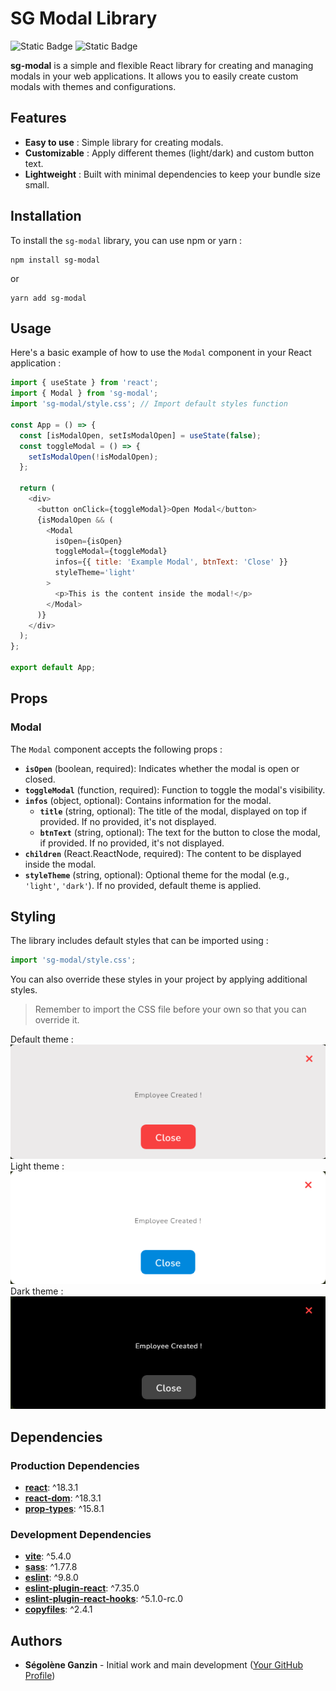 # SG Modal Library

![Static Badge](https://img.shields.io/badge/Made_with-ReactJS-blue)
![Static Badge](https://img.shields.io/badge/Publish_on-npm-red)

**sg-modal** is a simple and flexible React library for creating and managing modals in your web applications.
It allows you to easily create custom modals with themes and configurations.

## Features

- **Easy to use** : Simple library for creating modals.
- **Customizable** : Apply different themes (light/dark) and custom button text.
- **Lightweight** : Built with minimal dependencies to keep your bundle size small.

## Installation

To install the `sg-modal` library, you can use npm or yarn :

```
npm install sg-modal
```

or

```
yarn add sg-modal
```

## Usage

Here's a basic example of how to use the `Modal` component in your React application :

```javascript
import { useState } from 'react';
import { Modal } from 'sg-modal';
import 'sg-modal/style.css'; // Import default styles function

const App = () => {
  const [isModalOpen, setIsModalOpen] = useState(false);
  const toggleModal = () => {
    setIsModalOpen(!isModalOpen);
  };

  return (
    <div>
      <button onClick={toggleModal}>Open Modal</button>
      {isModalOpen && (
        <Modal
          isOpen={isOpen}
          toggleModal={toggleModal}
          infos={{ title: 'Example Modal', btnText: 'Close' }}
          styleTheme='light'
        >
          <p>This is the content inside the modal!</p>
        </Modal>
      )}
    </div>
  );
};

export default App;
```

## Props

### Modal

The `Modal` component accepts the following props :

- **`isOpen`** (boolean, required): Indicates whether the modal is open or closed.
- **`toggleModal`** (function, required): Function to toggle the modal's visibility.
- **`infos`** (object, optional): Contains information for the modal.
  - **`title`** (string, optional): The title of the modal, displayed on top if provided. If no provided, it's not displayed.
  - **`btnText`** (string, optional): The text for the button to close the modal, if provided. If no provided, it's not displayed.
- **`children`** (React.ReactNode, required): The content to be displayed inside the modal.
- **`styleTheme`** (string, optional): Optional theme for the modal (e.g., `'light'`, `'dark'`). If no provided, default theme is applied.

## Styling

The library includes default styles that can be imported using :

```javascript
import 'sg-modal/style.css';
```

You can also override these styles in your project by applying additional styles.

> Remember to import the CSS file before your own so that you can override it.

Default theme : <br>
![Default theme screenshot](./src/assets/defaultTheme.png) <br>
Light theme : <br>
![Light theme screenshot](./src/assets/lightTheme.png) <br>
Dark theme : <br>
![Dark theme screenshot](./src/assets/darkTheme.png) <br>

## Dependencies

### Production Dependencies

- **[react](https://www.npmjs.com/package/react)**: ^18.3.1
- **[react-dom](https://www.npmjs.com/package/react-dom)**: ^18.3.1
- **[prop-types](https://www.npmjs.com/package/prop-types)**: ^15.8.1

### Development Dependencies

- **[vite](https://www.npmjs.com/package/vite)**: ^5.4.0
- **[sass](https://www.npmjs.com/package/sass)**: ^1.77.8
- **[eslint](https://www.npmjs.com/package/eslint)**: ^9.8.0
- **[eslint-plugin-react](https://www.npmjs.com/package/eslint-plugin-react)**: ^7.35.0
- **[eslint-plugin-react-hooks](https://www.npmjs.com/package/eslint-plugin-react-hooks)**: ^5.1.0-rc.0
- **[copyfiles](https://www.npmjs.com/package/copyfiles)**: ^2.4.1

## Authors

- **Ségolène Ganzin** - Initial work and main development ([Your GitHub Profile](https://github.com/segoleneganzin/))
